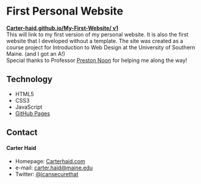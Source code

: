 # First Personal Website

[**Carter-haid.github.io/My-First-Website/ v1**](https://carter-haid.github.io/My-First-Website/) <br />
This will link to my first version of my personal website. It is also the first website that I developed without a template. The site was created as a course project for Introduction to Web Design at the University of Southern Maine. (and I got an A!) <br /> Special thanks to Professor [Preston Noon](https://www.linkedin.com/in/prestonnoon/) for helping me along the way!

## Technology
* HTML5
* CSS3
* JavaScript
* [GitHub Pages](http://pages.github.com/)

## Contact
#### Carter Haid
* Homepage: [Carterhaid.com](https://carterhaid.com)
* e-mail: carter.haid@maine.edu
* Twitter: [@icansecurethat](https://twitter.com/icansecurethat "icansecurethat on twitter")

<br /> 
